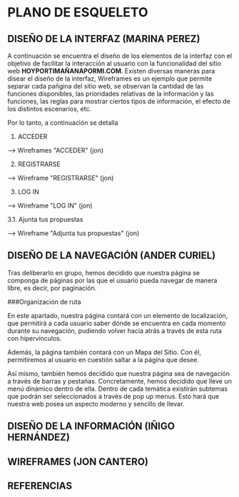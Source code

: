 # PLANO DE ESQUELETO


## DISEÑO DE LA INTERFAZ (MARINA PEREZ)
A continuación se encuentra el diseño de los elementos de la interfaz con el objetivo de facilitar la interacción al usuario con la funcionalidad del sitio web **HOYPORTIMAÑANAPORMI.COM**. Existen diversas maneras para disear el diseño de la interfaz, Wireframes es un ejemplo que permite separar cada pañgina del sitio web, se observan la cantidad de las funciones disponibles, las prioridades relativas de la información y las funciones, las reglas para mostrar ciertos tipos de información, el efecto de los distintos escenarios, etc. 

Por lo tanto, a continuación se detalla 

1. ACCEDER


--> Wireframes "ACCEDER" (jon)




2. REGISTRARSE






--> Wireframe "REGISTRARSE" (jon)



3. LOG IN 





--> Wireframe "LOG IN" (jon)

3.1. Ajunta tus propuestas


--> Wireframe "Adjunta tus propuestas" (jon)




## DISEÑO DE LA NAVEGACIÓN (ANDER CURIEL)

Tras deliberarlo en grupo, hemos decidido que nuestra página se componga de páginas por las que el usuario pueda navegar de manera libre, es decir, por paginación.

###Organización de ruta

En este apartado, nuestra página contará con un elemento de localización, que permitirá a cada usuario saber dónde se encuentra en cada momento durante su navegación, pudiendo volver hacia atrás a través de esta ruta con hipervínculos.

Además, la página también contará con un Mapa del Sitio. Con él, permitiremos al usuario en cuestión saltar a la página que desee.

Así mismo, también hemos decidido que nuestra página sea de navegación a través de barras y pestañas. Concretamente, hemos decidido que lleve un menú dinámico dentro de ella. 
Dentro de cada temática existirán subtemas que podrán ser seleccionados a través de pop up menus. Esto hará que nuestra web posea un aspecto moderno y sencillo de llevar.


## DISEÑO DE LA INFORMACIÓN (IÑIGO HERNÁNDEZ)

## WIREFRAMES (JON CANTERO)

## REFERENCIAS